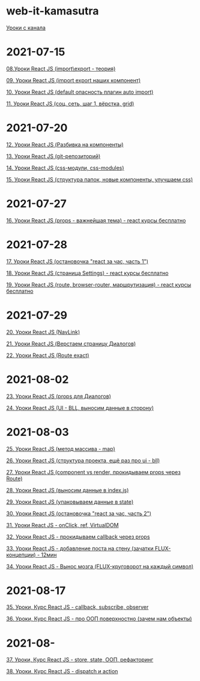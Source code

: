 # web-it-kamasutra

[Уроки с канала](https://www.youtube.com/playlist?list=PLcvhF2Wqh7DNVy1OCUpG3i5lyxyBWhGZ8)

# 2021-07-15

[08.Уроки React JS (import\export - теория)](https://www.youtube.com/watch?v=lXpPS4wKDfE&list=PLcvhF2Wqh7DNVy1OCUpG3i5lyxyBWhGZ8&index=9)

[09. Уроки React JS (import export наших компонент)](https://www.youtube.com/watch?v=VTr3pCutjxg&list=PLcvhF2Wqh7DNVy1OCUpG3i5lyxyBWhGZ8&index=9)

[10. Уроки React JS (default опасность плагин auto import)](https://www.youtube.com/watch?v=TZUPCqfs8VU)

[11. Уроки React JS (соц. сеть, шаг 1, вёрстка, grid)](https://www.youtube.com/watch?v=t6rAzhi3vjQ)

# 2021-07-20

[12. Уроки React JS (Разбивка на компоненты)](https://www.youtube.com/watch?v=00ZNuBIE-pM)

[13. Уроки React JS (git-репозиторий)](https://www.youtube.com/watch?v=6pAkynDPXEc)

[14. Уроки React JS (css-модули, css-modules)](https://www.youtube.com/watch?v=bQ3UPYFHyJ0)

[15. Уроки React JS (структура папок, новые компоненты, улучшаем css)](https://www.youtube.com/watch?v=8VOuxijh9_s)

# 2021-07-27

[16. Уроки React JS (props - важнейшая тема) - react курсы бесплатно](https://www.youtube.com/watch?v=-mDs48HB3II)

# 2021-07-28

[17. Уроки React JS (остановочка "react за час, часть 1")](https://www.youtube.com/watch?v=Ps2TiA5dIKc)

[18. Уроки React JS (страница Settings) - react курсы бесплатно](https://www.youtube.com/watch?v=IL1LTYDNAhk)

[19. Уроки React JS (route, browser-router, маршрутизация) - react курсы бесплатно](https://www.youtube.com/watch?v=5X5ZLWdAnt4)

# 2021-07-29

[20. Уроки React JS (NavLink)](https://www.youtube.com/watch?v=Wm62LRtxomk)

[21. Уроки React JS (Верстаем страницу Диалогов)](https://www.youtube.com/watch?v=vcGrFNXy3zk)

[22. Уроки React JS (Route exact)](https://www.youtube.com/watch?v=HfGD5xRIiMU)

# 2021-08-02

[23. Уроки React JS (props для Диалогов)](https://www.youtube.com/watch?v=DnRvj9A_1ps)

[24. Уроки React JS (UI - BLL, выносим данные в сторону)](https://www.youtube.com/watch?v=M7wWqAsw_iE)

# 2021-08-03

[25. Уроки React JS (метод массива - map)](https://www.youtube.com/watch?v=IG2I3j1vCfQ&t=1s)

[26. Уроки React JS (структура проекта, ещё раз про ui - bll)](https://www.youtube.com/watch?v=9ic9dq7FLaM)

[27. Уроки React JS (component vs render, прокидываем props через Route)](https://www.youtube.com/watch?v=wNWKFyh34r0)

[28. Уроки React JS (выносим данные в index.js)](https://www.youtube.com/watch?v=BygaoztCh94)

[29. Уроки React JS (упаковываем данные в state)](https://www.youtube.com/watch?v=GW5PwlzXBDc)

[30. Уроки React JS (остановочка "react за час, часть 2")](https://www.youtube.com/watch?v=5js6RxcmxOA)

[31. Уроки React JS - onClick, ref, VirtualDOM](https://www.youtube.com/watch?v=VkHcOHWSaNQ)

[32. Уроки React JS - прокидываем callback через props](https://www.youtube.com/watch?v=OtMEWJ-3d18)

[33. Уроки React JS - добавление поста на стену (зачатки FLUX-концепции) - 12мин](https://www.youtube.com/watch?v=H6EEnnLvFYo)

[34. Уроки React JS - Вынос мозга (FLUX-круговорот на каждый символ)](https://www.youtube.com/watch?v=bpEy10oJSCg)

# 2021-08-17

[35. Уроки, Курс React JS - callback, subscribe, observer](https://www.youtube.com/watch?v=iN6QXbHedQc)

[36. Уроки, Курс React JS - про ООП поверхностно (зачем нам объекты)](https://www.youtube.com/watch?v=s1n24A2Xr0M)

# 2021-08-

[37. Уроки, Курс React JS - store, state, ООП, рефакторинг](https://www.youtube.com/watch?v=Bq_tmt-hRn0)

[38. Уроки, Курс React JS - dispatch и action](https://www.youtube.com/watch?v=AyCBG4LcUSA)

[]()

[]()

[]()

[]()

[]()
[]()
[]()
[]()
[]()
[]()
[]()